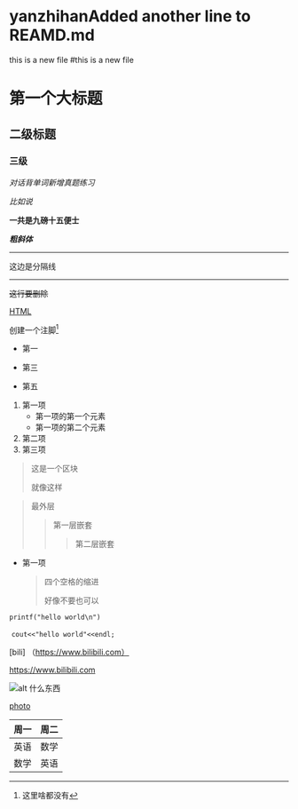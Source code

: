 # yanzhihanAdded another line to REAMD.md
this is a new file
#this is a new file
# 第一个大标题  

## 二级标题  

### 三级

*对话背单词新增真题练习*  

_比如说_  

**一共是九磅十五便士**  

***粗斜体***  

***

这边是分隔线

---

~~这行要删除~~

<u>HTML</u>  

创建一个注脚[^a]

[^a]: 这里啥都没有  

* 第一  

- 第三  

+ 第五  

1. 第一项  
   - 第一项的第一个元素
   - 第一项的第二个元素
2. 第二项  
3. 第三项    

> 这是一个区块
>
> 就像这样 

> 最外层
>
> > 第一层嵌套
> >
> > > 第二层嵌套

* 第一项

  > 四个空格的缩进
  >
  > 好像不要也可以

`printf("hello world\n")`  

​	```cout<<"hello world"<<endl;```  

 [bili] （https://www.bilibili.com）  

<https://www.bilibili.com>   

![alt 什么东西](C:\Users\HP\Pictures\1.jpg)

[photo][1]

[1]: https://cn.bing.com/images/search?view=detailV2&ccid=1e3YVW94&id=1DE25DF0884299EC1E9E2F0324CE52C8CD7CACD0&thid=OIP.1e3YVW946dgy5uJH764JXwHaFj&mediaurl=http%3a%2f%2fwww.technosamrat.com%2fwp-content%2fuploads%2f2012%2f02%2fOcean-Wallpapers-Images1.jpg&exph=1200&expw=1600&q=图片&simid=608040680004652233&selectedIndex=0&qpvt=图片&ajaxhist=0

| 周一 | 周二 |
| ---- | ---- |
| 英语 | 数学 |
| 数学 | 英语 |